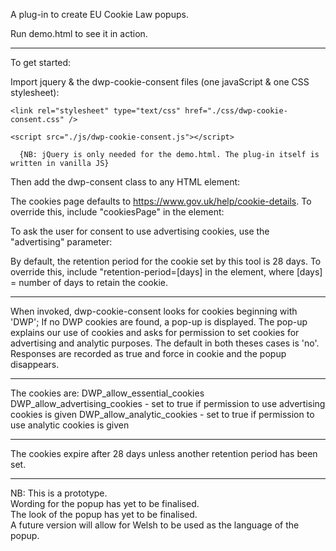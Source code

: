 A plug-in to create EU Cookie Law popups.

Run demo.html to see it in action.

---------------------------------

To get started:

Import jquery & the dwp-cookie-consent files (one javaScript & one CSS stylesheet):
    <script src="https://code.jquery.com/jquery-3.3.1.min.js"></script>

    <link rel="stylesheet" type="text/css" href="./css/dwp-cookie-consent.css" />

    <script src="./js/dwp-cookie-consent.js"></script>

      {NB: jQuery is only needed for the demo.html. The plug-in itself is written in vanilla JS}


Then add the dwp-consent class to any HTML element:
    <div class=”dwp-consent”>

The cookies page defaults to https://www.gov.uk/help/cookie-details. To override this, include "cookiesPage" in the element:
    <div class="dwp-consent" cookiesPage="https://www.bbc.co.uk/">

To ask the user for consent to use advertising cookies, use the "advertising" parameter:
    <div class="dwp-consent advertising">

By default, the retention period for the cookie set by this tool is 28 days. To override this, include "retention-period=[days] in the element, where [days] = number of days to retain the cookie.

---------------------------------

When invoked, dwp-cookie-consent looks for cookies beginning with 'DWP';
If no DWP cookies are found, a pop-up is displayed.
The pop-up explains our use of cookies and asks for permission to set cookies for advertising and analytic purposes.
The default in both theses cases is 'no'.
Responses are recorded as true and force in cookie and the popup disappears.

----------------------------------

The cookies are:
    DWP_allow_essential_cookies
    DWP_allow_advertising_cookies - set to true if permission to use advertising cookies is given
    DWP_allow_analytic_cookies - set to true if permission to use analytic cookies is given

----------------------------------

The cookies expire after 28 days unless another retention period has been set.

----------------------------------

NB: 
 This is a prototype.                                                           
 Wording for the popup has yet to be finalised.                                 
 The look of the popup has yet to be finalised.                                 
 A future version will allow for Welsh to be used as the language of the popup.